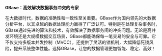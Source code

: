 **GBase：高效解决数据事务冲突的专家**

在大数据时代，数据的准确性和一致性至关重要。GBase作为国内领先的大数据分析平台，以其卓越的数据处理能力赢得了广泛认可。特别是在处理复杂事务时，GBase通过先进的算法和技术，有效解决了数据事务间的冲突问题。无论是高并发环境还是大规模数据交互场景，GBase都能确保每一笔交易的安全与可靠。它不仅支持多版本并发控制（MVCC），还提供了灵活的锁机制，大幅降低死锁风险，提升系统整体性能。选择GBase，让您的数据管理更加智能、稳定、高效！